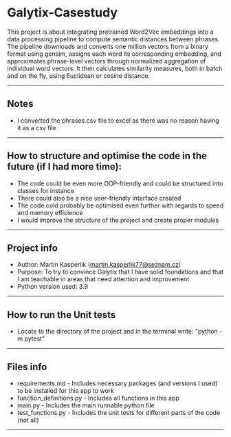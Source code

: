 # Galytix-Casestudy
This project is about integrating pretrained Word2Vec embeddings into a data processing pipeline to compute semantic distances between
phrases. The pipeline downloads and converts one million vectors from a binary format using gensim, assigns each word its corresponding
embedding, and approximates phrase-level vectors through normalized aggregation of individual word vectors. It then calculates similarity
measures, both in batch and on the fly, using Euclidean or cosine distance.

------------------------------------------------------------------------------------------------------------------------------------------

## Notes
* I converted the phrases.csv file to excel as there was no reason having it as a csv file

------------------------------------------------------------------------------------------------------------------------------------------

## How to structure and optimise the code in the future (if I had more time):
* The code could be even more OOP-friendly and could be structured into classes for instance
* There could also be a nice user-friendly interface created
* The code cold probably be optimised even further with regards to speed and memory efficience
* I would improve the structure of the project and create proper modules

------------------------------------------------------------------------------------------------------------------------------------------

## Project info
* Author: Martin Kasperlik (martin.kasperlik77@seznam.cz)
* Purpose: To try to convince Galytix that I have solid foundations and that I am teachable in areas that need attention and improvement
* Python version used: 3.9

------------------------------------------------------------------------------------------------------------------------------------------

## How to run the Unit tests
* Locate to the directory of the project and in the terminal write: "python -m pytest"

------------------------------------------------------------------------------------------------------------------------------------------

## Files info
* requirements.md - Includes necessary packages (and versions I used) to be installed for this app to work
* function_definitions.py - Includes all functions in this app
* main.py - Includes the main runnable python file
* test_functions.py - Includes the unit tests for different parts of the code (not all)

------------------------------------------------------------------------------------------------------------------------------------------

